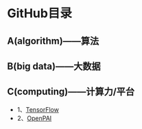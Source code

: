 # GitHub目录   
## A(algorithm)——算法   
  
## B(big data)——大数据  
  
## C(computing)——计算力/平台   
* 1、[TensorFlow](https://github.com/fusimeng/TensorFlow)  
* 2、[OpenPAI](https://github.com/fusimeng/OpenPAI)   


